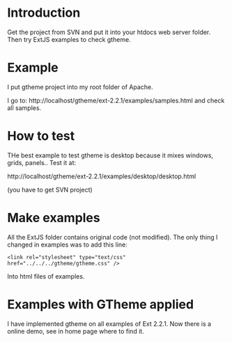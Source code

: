 # Introduction #

Get the project from SVN and put it into your htdocs web server folder.
Then try ExtJS examples to check gtheme.

# Example #

I put gtheme project into my root folder of Apache.

I go to:
http://localhost/gtheme/ext-2.2.1/examples/samples.html
and check all samples.

# How to test #
THe best example to test gtheme is desktop because it mixes windows, grids, panels..
Test it at:

http://localhost/gtheme/ext-2.2.1/examples/desktop/desktop.html

(you have to get SVN project)

# Make examples #
All the ExtJS folder contains original code (not modified).
The only thing I changed in examples was to add this line:

```
<link rel="stylesheet" type="text/css" href="../../../gtheme/gtheme.css" />
```

Into html files of examples.

# Examples with GTheme applied #
I have implemented gtheme on all examples of Ext 2.2.1.
Now there is a online demo, see in home page where to find it.